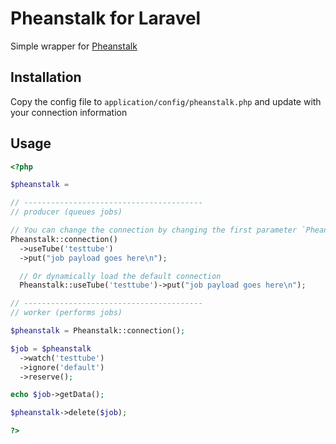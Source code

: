 # Pheanstalk for Laravel #

Simple wrapper for [Pheanstalk](https://github.com/pda/pheanstalk)

## Installation ##

Copy the config file to `application/config/pheanstalk.php` and update with your connection information

## Usage ##

```php
<?php

$pheanstalk = 

// ----------------------------------------
// producer (queues jobs)

// You can change the connection by changing the first parameter `Pheanstalk::connection('beanstalk1')`, connecitons are handled in the config
Pheanstalk::connection()
  ->useTube('testtube')
  ->put("job payload goes here\n");

  // Or dynamically load the default connection
  Pheanstalk::useTube('testtube')->put("job payload goes here\n");

// ----------------------------------------
// worker (performs jobs)

$pheanstalk = Pheanstalk::connection();

$job = $pheanstalk
  ->watch('testtube')
  ->ignore('default')
  ->reserve();

echo $job->getData();

$pheanstalk->delete($job);

?>
```
